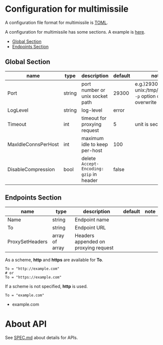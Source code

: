 # Configuration for multimissile

A configuration file format for multimissile is [TOML](https://github.com/toml-lang/toml).

A configuration for multimissile has some sections. A example is [here](config/example.toml).

 * [Global Section](#core-section)
 * [Endpoints Section](#endpoints-section)

## Global Section

|name               |type  |description                                 |default         |note                                                              |
|-------------------|------|--------------------------------------------|----------------|------------------------------------------------------------------|
|Port               |string|port number or unix socket path             |29300           |e.g.)29300, unix:/tmp/msl.sock <br/> `-p` option can overwrite    |
|LogLevel           |string|log-level                                   |error           |                                                                  |
|Timeout            |int   |timeout for proxying request                 |5               |unit is second                                                    |
|MaxIdleConnsPerHost|int   |maximum idle to keep per-host               |100             |                                                                  |
|DisableCompression |bool  |delete `Accept-Encoding: gzip` in header    |false           |                                                                  |

## Endpoints Section

|name           |type          |description                        |default|note|
|---------------|--------------|-----------------------------------|-------|----|
|Name           |string        |Endpoint name                      |       |    |
|To             |string        |Endpoint URL                       |       |    |
|ProxySetHeaders|array of array|Headers appended on proxying request|       |    |

As a scheme, **http** and **https** are available for **To**.

```
To = "http://example.com"
# or
To = "https://example.com"
```

If a scheme is not specified, **http** is used.

```
To = "example.com"
```

* example.com

# About API

See [SPEC.md](SPEC.md) about details for APIs.
